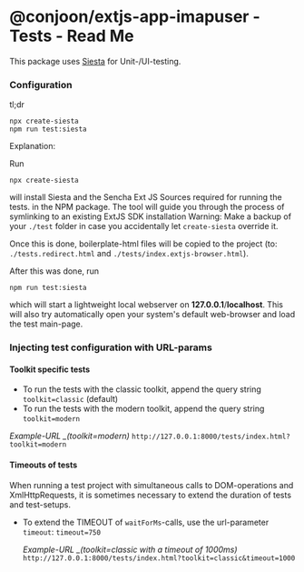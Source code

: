 # @conjoon/extjs-app-imapuser - Tests - Read Me

This package uses [Siesta](http://bryntum.com) for Unit-/UI-testing.

### Configuration

tl;dr
```
npx create-siesta
npm run test:siesta
```

Explanation:

Run
```
npx create-siesta
```
will install Siesta and the Sencha Ext JS Sources required for running the tests.
in the NPM package. The tool will guide you through the process of symlinking to an existing ExtJS SDK installation
Warning:
Make a backup of your `./test` folder in case you accidentally let `create-siesta` override it.

Once this is done, boilerplate-html
files will be copied to the project (to: `./tests.redirect.html` and `./tests/index.extjs-browser.html`).

After this was done, run
```
npm run test:siesta
```
which will start a lightweight local webserver on **127.0.0.1**/**localhost**. This will also try
automatically open your system's default web-browser and load the test main-page.

### Injecting test configuration with URL-params

#### Toolkit specific tests
* To run the tests with the classic toolkit, append the query string `toolkit=classic` (default)
* To run the tests with the modern toolkit, append the query string `toolkit=modern`

*Example-URL _(toolkit=modern)*
`http://127.0.0.1:8000/tests/index.html?toolkit=modern`


#### Timeouts of tests
When running a test project with simultaneous calls to DOM-operations and XmlHttpRequests, it is sometimes
necessary to extend the duration of tests and test-setups.
* To extend the TIMEOUT of ```waitForMs```-calls, use the url-parameter ```timeout```: `timeout=750`

  *Example-URL _(toolkit=classic with a timeout of 1000ms)*
  `http://127.0.0.1:8000/tests/index.html?toolkit=classic&timeout=1000`
